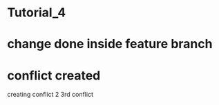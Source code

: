 # Tutorial_4 
# change done inside feature branch
# conflict created

creating conflict 2
3rd conflict
